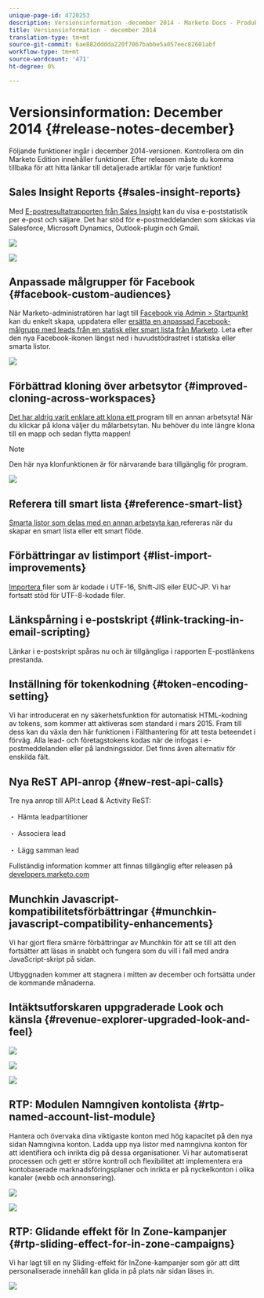 ```yaml
---
unique-page-id: 4720253
description: Versionsinformation -december 2014 - Marketo Docs - Produktdokumentation
title: Versionsinformation - december 2014
translation-type: tm+mt
source-git-commit: 6ae882dddda220f7067babbe5a057eec82601abf
workflow-type: tm+mt
source-wordcount: '471'
ht-degree: 0%

---
```



# Versionsinformation: December 2014 {#release-notes-december}

Följande funktioner ingår i december 2014-versionen. Kontrollera om din Marketo Edition innehåller funktioner. Efter releasen måste du komma tillbaka för att hitta länkar till detaljerade artiklar för varje funktion!

## Sales Insight Reports {#sales-insight-reports}

Med [E-postresultatrapporten från Sales Insight](../../product-docs/marketo-sales-insight/msi-for-salesforce/features/performance-reports/sales-insight-email-performance-report.md) kan du visa e-poststatistik per e-post och säljare. Det har stöd för e-postmeddelanden som skickas via Salesforce, Microsoft Dynamics, Outlook-plugin och Gmail.

![](assets/image2014-12-5-11-3a5-3a46.png)

![](assets/image2014-12-5-11-3a5-3a55.png)

## Anpassade målgrupper för Facebook {#facebook-custom-audiences}

När Marketo-administratören har lagt till [Facebook via Admin > Startpunkt](../../product-docs/demand-generation/ad-network-integrations/add-facebook-custom-audiences-as-a-launchpoint-service.md) kan du enkelt skapa, uppdatera eller [ersätta en anpassad Facebook-målgrupp med leads från en statisk eller smart lista från Marketo](../../product-docs/demand-generation/facebook/create-a-custom-audience-in-facebook.md). Leta efter den nya Facebook-ikonen längst ned i huvudstödrastret i statiska eller smarta listor.

![](assets/image2014-12-5-11-3a6-3a28.png)

## Förbättrad kloning över arbetsytor {#improved-cloning-across-workspaces}

[Det har aldrig varit enklare att klona ett ](../../product-docs/core-marketo-concepts/programs/working-with-programs/clone-a-program.md) program till en annan arbetsyta! När du klickar på klona väljer du målarbetsytan. Nu behöver du inte längre klona till en mapp och sedan flytta mappen!

>[!NOTE]
>
>Den här nya klonfunktionen är för närvarande bara tillgänglig för program.

![](assets/image2014-12-5-11-3a7-3a13.png)

## Referera till smart lista {#reference-smart-list}

[Smarta listor som delas med en annan arbetsyta kan ](../../product-docs/core-marketo-concepts/smart-lists-and-static-lists/using-smart-lists/reference-a-list-or-smart-list-across-workspaces.md)refereras när du skapar en smart lista eller ett smart flöde.

## Förbättringar av listimport {#list-import-improvements}

[Importera ](../../getting-started/quick-wins/import-a-list-of-people.md) filer som är kodade i UTF-16, Shift-JIS eller EUC-JP. Vi har fortsatt stöd för UTF-8-kodade filer.

## Länkspårning i e-postskript {#link-tracking-in-email-scripting}

Länkar i e-postskript spåras nu och är tillgängliga i rapporten E-postlänkens prestanda.

## Inställning för tokenkodning {#token-encoding-setting}

Vi har introducerat en ny säkerhetsfunktion för automatisk HTML-kodning av tokens, som kommer att aktiveras som standard i mars 2015. Fram till dess kan du växla den här funktionen i Fälthantering för att testa beteendet i förväg. Alla lead- och företagstokens kodas när de infogas i e-postmeddelanden eller på landningssidor. Det finns även alternativ för enskilda fält.

## Nya ReST API-anrop {#new-rest-api-calls}

Tre nya anrop till API:t Lead &amp; Activity ReST:

・ Hämta leadpartitioner

・ Associera lead

・ Lägg samman lead

Fullständig information kommer att finnas tillgänglig efter releasen på [developers.marketo.com](https://developers.marketo.com/)

## Munchkin Javascript-kompatibilitetsförbättringar {#munchkin-javascript-compatibility-enhancements}

Vi har gjort flera smärre förbättringar av Munchkin för att se till att den fortsätter att läsas in snabbt och fungera som du vill i fall med andra JavaScript-skript på sidan.

Utbyggnaden kommer att stagnera i mitten av december och fortsätta under de kommande månaderna.

## Intäktsutforskaren uppgraderade Look och känsla {#revenue-explorer-upgraded-look-and-feel}

![](assets/image2014-12-5-11-3a8-3a4.png)

![](assets/image2014-12-5-11-3a8-3a14.png)

![](assets/image2014-12-5-11-3a8-3a36.png)

## RTP: Modulen Namngiven kontolista {#rtp-named-account-list-module}

Hantera och övervaka dina viktigaste konton med hög kapacitet på den nya sidan Namngivna konton. Ladda upp nya listor med namngivna konton för att identifiera och inrikta dig på dessa organisationer. Vi har automatiserat processen och gett er större kontroll och flexibilitet att implementera era kontobaserade marknadsföringsplaner och inrikta er på nyckelkonton i olika kanaler (webb och annonsering).

![](assets/image2014-12-5-11-3a8-3a56.png)

![](assets/image2014-12-5-11-3a9-3a10.png)

## RTP: Glidande effekt för In Zone-kampanjer {#rtp-sliding-effect-for-in-zone-campaigns}

Vi har lagt till en ny Sliding-effekt för InZone-kampanjer som gör att ditt personaliserade innehåll kan glida in på plats när sidan läses in.

![](assets/image2014-12-5-11-3a9-3a34.png)

